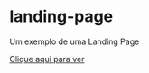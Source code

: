 # landing-page
 Um exemplo de uma Landing Page
 
[Clique aqui para ver](https://davimm96.github.io/landing-page/)
